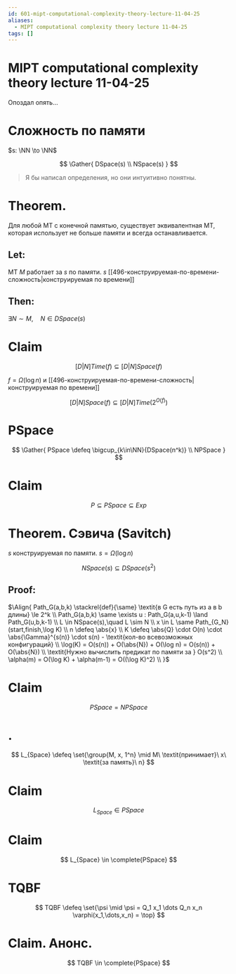 ```yaml
---
id: 601-mipt-computational-complexity-theory-lecture-11-04-25
aliases:
  - MIPT computational complexity theory lecture 11-04-25
tags: []
---
```


# MIPT computational complexity theory lecture 11-04-25

Опоздал опять...

# Сложность по памяти

$s: \NN \to \NN$

$$
\Gather{
DSpace(s) \\
NSpace(s)
}
$$

> Я бы написал определения, но они интуитивно понятны.

# Theorem.

Для любой МТ с конечной памятью, существует эквивалентная МТ, которая использует не больше памяти и всегда останавливается.

## Let:

МТ $M$ работает за $s$ по памяти.
$s$ [[496-конструируемая-по-времени-сложность|конструируемая по времени]]

## Then:

$\exists N \sim M,\quad N \in DSpace(s)$

# Claim

$$
[D|N]Time(f) \subseteq [D|N]Space(f)
$$

$f = \Omega(\log n)$ и [[496-конструируемая-по-времени-сложность|конструируемая по времени]]

$$
[D|N]Space(f) \subseteq [D|N]Time(2^{O(f)})
$$

# PSpace

$$
\Gather{
PSpace \defeq \bigcup_{k\in\NN}{DSpace(n^k)} \\
NPSpace
}
$$

# Claim

$$
P \subseteq PSpace \subseteq Exp
$$

# Theorem. Сэвича (Savitch)

$s$ конструируемая по памяти.
$s = \Omega(\log n)$

$$
NSpace(s) \subseteq DSpace(s^2)
$$

## Proof:

$\Align{
Path_G(a,b,k) \stackrel{def}{\same} \textit{в G есть путь из a в b длины} \le 2^k \\
Path_G(a,b,k) \same \exists u : Path_G(a,u,k-1) \land Path_G(u,b,k-1) \\
L \in NSpace(s),\quad L \sim N \\
x \in L \same Path_{G_N}(start,finish,\log K) \\
n \defeq \abs{x} \\
K \defeq \abs{Q} \cdot O(n) \cdot \abs{\Gamma}^{s(n)} \cdot s(n) - \textit{кол-во всевозможных конфигураций} \\
\log(K) = O(s(n)) + O(\abs{N}) + O(\log n) = O(s(n)) + O(\abs{N}) \\
\textit{Нужно вычислить предикат по памяти за } O(s^2) \\
\alpha(m) = O(\log K) + \alpha(m-1) = O((\log K)^2) \\
}$

# Claim

$$
PSpace = NPSpace
$$

# .

$$
L_{Space} \defeq \set{\group{M, x, 1^n} \mid M\ \textit{принимает}\ x\ \textit{за память}\ n}
$$

# Claim

$$
L_{Space} \in PSpace
$$

# Claim

$$
L_{Space} \in \complete{PSpace}
$$

# TQBF

$$
TQBF \defeq \set{\psi \mid
\psi = Q_1 x_1 \dots Q_n x_n \varphi(x_1,\dots,x_n) = \top}
$$

# Claim. Анонс.

$$
TQBF \in \complete{PSpace}
$$
